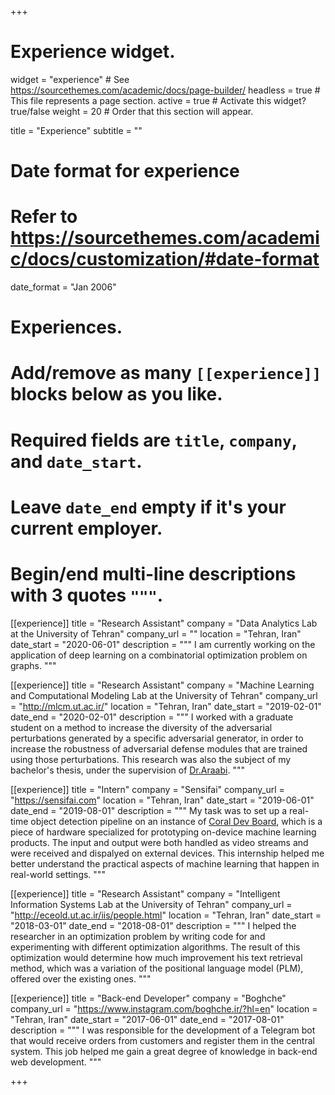 +++
# Experience widget.
widget = "experience"  # See https://sourcethemes.com/academic/docs/page-builder/
headless = true  # This file represents a page section.
active = true  # Activate this widget? true/false
weight = 20  # Order that this section will appear.

title = "Experience"
subtitle = ""

# Date format for experience
#   Refer to https://sourcethemes.com/academic/docs/customization/#date-format
date_format = "Jan 2006"

# Experiences.
#   Add/remove as many `[[experience]]` blocks below as you like.
#   Required fields are `title`, `company`, and `date_start`.
#   Leave `date_end` empty if it's your current employer.
#   Begin/end multi-line descriptions with 3 quotes `"""`.

[[experience]]
  title = "Research Assistant"
  company = "Data Analytics Lab at the University of Tehran"
  company_url = ""
  location = "Tehran, Iran"
  date_start = "2020-06-01"
  description = """
  I am currently working on the application of deep learning on a combinatorial optimization problem on graphs.
  """


[[experience]]
  title = "Research Assistant"
  company = "Machine Learning and Computational Modeling Lab at the University of Tehran"
  company_url = "http://mlcm.ut.ac.ir/"
  location = "Tehran, Iran"
  date_start = "2019-02-01"
  date_end = "2020-02-01"
  description = """
  I worked with a graduate student on a method to increase the diversity of the adversarial perturbations generated
  by a specific adversarial generator, in order to increase the robustness of adversarial defense modules that are
  trained using those perturbations. This research was also the subject of my bachelor's thesis, under the supervision
  of [Dr.Araabi](https://ece.ut.ac.ir/en/~araabi).
  """

[[experience]]
  title = "Intern"
  company = "Sensifai"
  company_url = "https://sensifai.com"
  location = "Tehran, Iran"
  date_start = "2019-06-01"
  date_end = "2019-08-01"
  description = """
  My task was to set up a real-time object detection pipeline on an instance of [Coral Dev Board](https://coral.ai/products/dev-board/),
  which is a piece of hardware specialized for prototyping on-device machine learning products. The input and output were both handled
  as video streams and were received and dispalyed on external devices. This internship helped me better understand the
  practical aspects of machine learning that happen in real-world settings.
  """


[[experience]]
  title = "Research Assistant"
  company = "Intelligent Information Systems Lab at the University of Tehran"
  company_url = "http://eceold.ut.ac.ir/iis/people.html"
  location = "Tehran, Iran"
  date_start = "2018-03-01"
  date_end = "2018-08-01"
  description = """
  I helped the researcher in an optimization problem by writing code for and experimenting with different
  optimization algorithms. The result of this optimization would determine how much improvement his text retrieval
  method, which was a variation of the positional language model (PLM), offered over the existing ones.
  """


[[experience]]
  title = "Back-end Developer"
  company = "Boghche"
  company_url = "https://www.instagram.com/boghche.ir/?hl=en"
  location = "Tehran, Iran"
  date_start = "2017-06-01"
  date_end = "2017-08-01"
  description = """
  I was responsible for the development of a Telegram bot that would receive orders from customers and register
  them in the central system. This job helped me gain a great degree of knowledge in back-end web development.
  """


+++
